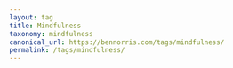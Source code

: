 ```yaml
---
layout: tag
title: Mindfulness
taxonomy: mindfulness
canonical_url: https://bennorris.com/tags/mindfulness/
permalink: /tags/mindfulness/
---
```

